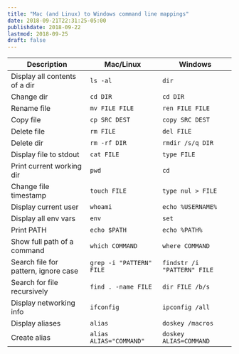 ```yaml
---
title: "Mac (and Linux) to Windows command line mappings"
date: 2018-09-21T22:31:25-05:00
publishdate: 2018-09-22
lastmod: 2018-09-25
draft: false
---
```


<table class="table table-bordered">
    <thead class="thead-light">
        <tr>
            <th scope="col">Description</th>
            <th scope="col">Mac/Linux</th>
            <th scope="col">Windows</th>
        </tr>
    </thead>
    <tbody>
        <tr>
            <td scope="row">Display all contents of a dir</td>
            <td><code>ls -al</code></td>
            <td><code>dir</code></td>
        </tr>
        <tr>
            <td scope="row">Change dir</td>
            <td><code>cd DIR</code></td>
            <td><code>cd DIR</code></td>
        </tr>
        <tr>
            <td scope="row">Rename file</td>
            <td><code>mv FILE FILE</code></td>
            <td><code>ren FILE FILE</code></td>
        </tr>
        <tr>
            <td scope="row">Copy file</td>
            <td><code>cp SRC DEST</code></td>
            <td><code>copy SRC DEST</code></td>
        </tr>
        <tr>
            <td scope="row">Delete file</td>
            <td><code>rm FILE</code></td>
            <td><code>del FILE</code></td>
        </tr>
        <tr>
            <td scope="row">Delete dir</td>
            <td><code>rm -rf DIR</code></td>
            <td><code>rmdir /s/q DIR</code></td>
        </tr>
        <tr>
            <td scope="row">Display file to stdout</td>
            <td><code>cat FILE</code></td>
            <td><code>type FILE</code></td>
        </tr>
        <tr>
            <td scope="row">Print current working dir</td>
            <td><code>pwd</code></td>
            <td><code>cd</code></td>
        </tr>
        <tr>
            <td scope="row">Change file timestamp</td>
            <td><code>touch FILE</code></td>
            <td><code>type nul > FILE</code></td>
        </tr>
        <tr>
            <td scope="row">Display current user</td>
            <td><code>whoami</code></td>
            <td><code>echo %USERNAME%</code></td>
        </tr>
        <tr>
            <td scope="row">Display all env vars</td>
            <td><code>env</code></td>
            <td><code>set</code></td>
        </tr>
        <tr>
            <td scope="row">Print PATH</td>
            <td><code>echo $PATH</code></td>
            <td><code>echo %PATH%</code></td>
        </tr>
        <tr>
            <td scope="row">Show full path of a command</td>
            <td><code>which COMMAND</code></td>
            <td><code>where COMMAND</code></td>
        </tr>
        <tr>
            <td scope="row">Search file for pattern, ignore case</td>
            <td><code>grep -i "PATTERN" FILE</code></td>
            <td><code>findstr /i "PATTERN" FILE</code></td>
        </tr>
        <tr>
            <td scope="row">Search for file recursively</td>
            <td><code>find . -name FILE</code></td>
            <td><code>dir FILE /b/s</code></td>
        </tr>
        <tr>
            <td scope="row">Display networking info</td>
            <td><code>ifconfig</code></td>
            <td><code>ipconfig /all</code></td>
        </tr>
        <tr>
            <td scope="row">Display aliases</td>
            <td><code>alias</code></td>
            <td><code>doskey /macros</code></td>
        </tr>
        <tr>
            <td scope="row">Create alias</td>
            <td><code>alias ALIAS="COMMAND"</code></td>
            <td><code>doskey ALIAS=COMMAND</code></td>
        </tr>
    </tbody>
</table>
